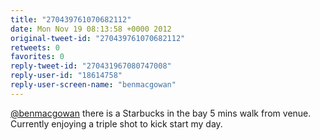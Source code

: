 ```yaml
---
title: "270439761070682112"
date: Mon Nov 19 08:13:58 +0000 2012
original-tweet-id: "270439761070682112"
retweets: 0
favorites: 0
reply-tweet-id: "270431967080747008"
reply-user-id: "18614758"
reply-user-screen-name: "benmacgowan"
---
```

<a href="https://twitter.com/benmacgowan">@benmacgowan</a> there is a Starbucks in the bay 5 mins walk from venue. Currently enjoying a triple shot to kick start my day.
